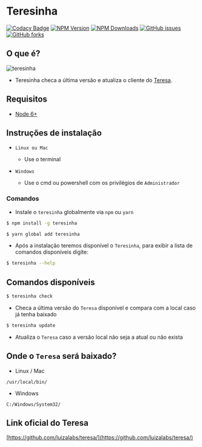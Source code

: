 # Teresinha

[![Codacy Badge](https://api.codacy.com/project/badge/Grade/bd50a07fc69d4d31b972d66fb2c59a60)](https://www.codacy.com/app/jr_acn/teresinha?utm_source=github.com&utm_medium=referral&utm_content=juninmd/teresinha&utm_campaign=badger)
[![NPM Version](https://img.shields.io/npm/v/teresinha.svg)](https://npmjs.org/package/teresinha)
[![NPM Downloads](https://img.shields.io/npm/dm/teresinha.svg)](https://npmjs.org/package/teresinha)
[![GitHub issues](https://img.shields.io/github/issues/juninmd/teresinha.svg)](https://github.com/juninmd/teresinha/issues)
[![GitHub forks](https://img.shields.io/github/forks/juninmd/teresinha.svg)](https://github.com/juninmd/teresinha/network)

## O que é?
![teresinha](https://raw.githubusercontent.com/juninmd/teresinha/master/images/teresinha.jpg)
- Teresinha checa a última versão e atualiza o cliente do
[Teresa](https://github.com/luizalabs/teresa/).

## Requisitos
- [Node 6+](http://nodejs.org/)

## Instruções de instalação
- `Linux ou Mac` 
  - Use o terminal

- `Windows`
  - Use o cmd ou powershell com os privilégios de `Administrador`

### Comandos
- Instale o `teresinha` globalmente via `npm` ou `yarn`
```bash
$ npm install -g teresinha
```
```bash
$ yarn global add teresinha
```

- Após a instalação teremos disponível o `Teresinha`, para exibir a lista de comandos disponíveis digite:

```bash
$ teresinha --help
```

## Comandos disponíveis
```bash
$ teresinha check
```
- Checa a última versão do `Teresa` disponível e compara com a local caso já tenha baixado
```bash
$ teresinha update
```
- Atualiza o `Teresa` caso a versão local não seja a atual ou não exista

## Onde o `Teresa` será baixado?
- Linux / Mac
```
/usr/local/bin/
```
- Windows
```
C:/Windows/System32/
```

## Link oficial do Teresa
[https://github.com/luizalabs/teresa/](https://github.com/luizalabs/teresa/)
